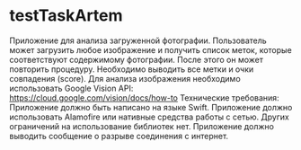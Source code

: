 # testTaskArtem
Приложение для анализа загруженной фотографии. Пользователь может загрузить любое изображение и получить список меток, которые соответствуют содержимому фотографии. После этого он может повторить процедуру.
Необходимо выводить все метки и очки совпадения (score).
Для анализа изображения необходимо использовать Google Vision API:
https://cloud.google.com/vision/docs/how-to
Технические требования:
Приложение должно быть написано на языке Swift.
Приложение должно использовать Alamofire или нативные средства работы с сетью. Других ограничений на использование библиотек нет.
Приложение должно выводить сообщение о разрыве соединения с интернет.
